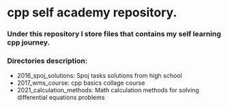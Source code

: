 # cpp self academy repository.
### Under this repository I store files that contains my self learning cpp journey.

### Directories description:
- 2016_spoj_solutions: Spoj tasks solutions from high school
- 2017_wms_course: cpp basics collage course
- 2021_calculation_methods: Math calculation methods for solving differential equations problems